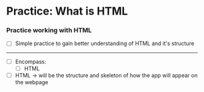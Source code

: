 # Practice: What is HTML

### Practice working with HTML

- [ ] Simple practice to gain better understanding of HTML and it's structure

---
- [ ] Encompass:
  - [ ] HTML
- [ ] HTML → will be the structure and skeleton of how the app will appear on the webpage

